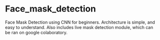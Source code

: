 # Face_mask_detection
Face Mask Detection using CNN for beginners. Architecture is simple, and easy to understand.
Also includes live mask detection module, which can be ran on google colaboratory.
